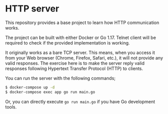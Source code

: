 # HTTP server
This repository provides a base project to learn how HTTP communication works.

The project can be built with either Docker or Go 1.17.
Telnet client will be required to check if the provided implementation is working.

It originally works as a bare TCP server.
This means, when you access it from your Web browser (Chrome, Firefox, Safari, etc.), it will not provide any valid responses.
The exercise here is to make the server reply valid responses following Hypertext Transfer Protocol (HTTP) to clients.

You can run the server with the following commands;
```sh
$ docker-compose up -d
$ docker-compose exec app go run main.go
```
Or, you can directly execute `go run main.go` if you have Go development tools.

